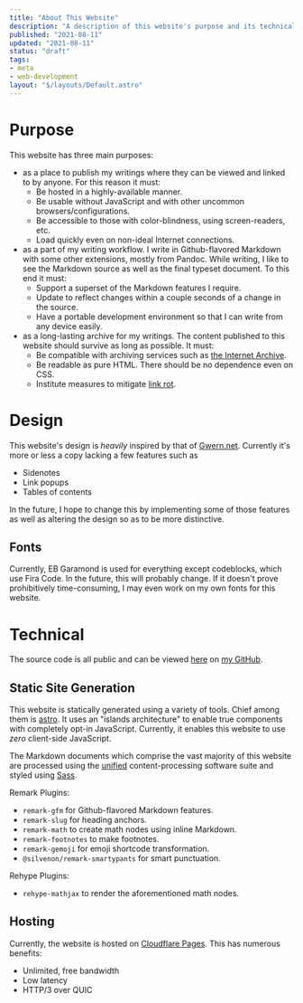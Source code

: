 ```yaml
---
title: "About This Website"
description: "A description of this website's purpose and its technical details."
published: "2021-08-11"
updated: "2021-08-11"
status: "draft"
tags:
- meta
- web-development
layout: "$/layouts/Default.astro"
---
```


# Purpose

This website has three main purposes:

- as a place to publish my writings where they can be viewed and linked to by anyone. For this reason it must:
  - Be hosted in a highly-available manner.
  - Be usable without JavaScript and with other uncommon browsers/configurations.
  - Be accessible to those with color-blindness, using screen-readers, etc.
  - Load quickly even on non-ideal Internet connections.
- as a part of my writing workflow. I write in Github-flavored Markdown with some other extensions, mostly from Pandoc. While writing, I like to see the Markdown source as well as the final typeset document. To this end it must:
  - Support a superset of the Markdown features I require.
  - Update to reflect changes within a couple seconds of a change in the source.
  - Have a portable development environment so that I can write from any device easily.
- as a long-lasting archive for my writings. The content published to this website should survive as long as possible. It must:
  - Be compatible with archiving services such as [the Internet Archive](https://archive.org).
  - Be readable as pure HTML. There should be no dependence even on CSS.
  - Institute measures to mitigate [link rot](https://en.wikipedia.org/wiki/Link_rot).

# Design

This website's design is *heavily* inspired by that of [Gwern.net](https://gwern.net). Currently it's more or less a copy lacking a few features such as

- Sidenotes
- Link popups
- Tables of contents

In the future, I hope to change this by implementing some of those features as well as altering the design so as to be more distinctive.

## Fonts

Currently, EB Garamond is used for everything except codeblocks, which use Fira Code. In the future, this will probably change. If it doesn't prove prohibitively time-consuming, I may even work on my own fonts for this website.

# Technical

The source code is all public and can be viewed [here](https://github.com/max-niederman/website) on [my GitHub](https://github.com/max-niederman).

## Static Site Generation

This website is statically generated using a variety of tools. Chief among them is [astro](https://astro.build). It uses an "islands architecture" to enable true components with completely opt-in JavaScript. Currently, it enables this website to use *zero* client-side JavaScript.

The Markdown documents which comprise the vast majority of this website are processed using the [unified](https://unifiedjs.com) content-processing software suite and styled using [Sass](https://sass-lang.com).

Remark Plugins:
- `remark-gfm` for Github-flavored Markdown features.
- `remark-slug` for heading anchors.
- `remark-math` to create math nodes using inline Markdown.
- `remark-footnotes` to make footnotes.
- `remark-gemoji` for emoji shortcode transformation.
- `@silvenon/remark-smartypants` for smart punctuation.

Rehype Plugins:
- `rehype-mathjax` to render the aforementioned math nodes.

## Hosting

Currently, the website is hosted on [Cloudflare Pages](https://pages.cloudflare.com). This has numerous benefits:

- Unlimited, free bandwidth
- Low latency
- HTTP/3 over QUIC
